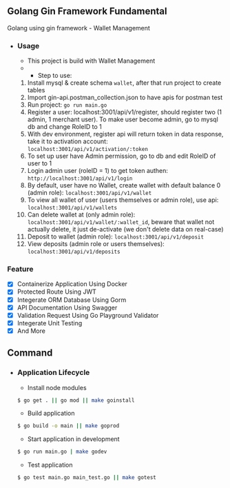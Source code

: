 ## Golang Gin Framework Fundamental

Golang using gin framework - Wallet Management

* ### Usage
  - This project is build with Wallet Management
  - - Step to use:
  1. Install mysql & create schema ```wallet```, after that run project to create tables
  2. Import gin-api.postman_collection.json to have apis for postman test
  3. Run project: ``` go run main.go ```
  4. Register a user: localhost:3001/api/v1/register, should register two (1 admin, 1 merchant user). To make user become admin, go to mysql db and change RoleID to 1
  5. With dev environment, register api will return token in data response, take it to activation account: ```localhost:3001/api/v1/activation/:token```
  6. To set up user have Admin permission, go to db and edit RoleID of user to 1
  7. Login admin user (roleID = 1) to get token authen: ```http://localhost:3001/api/v1/login```
  8. By default, user have no Wallet, create wallet with default balance 0 (admin role): ```localhost:3001/api/v1/wallet```
  9. To view all wallet of user (users themselves or admin role), use api: ```localhost:3001/api/v1/wallets```
  10. Can delete wallet at (only admin role): ```localhost:3001/api/v1/wallet/:wallet_id```, beware that wallet not actually delete, it just de-activate (we don't delete data on real-case)
  11. Deposit to wallet (admin role): ```localhost:3001/api/v1/deposit```
  12. View deposits (admin role or users themselves): ```localhost:3001/api/v1/deposits```

### Feature

- [x] Containerize Application Using Docker
- [x] Protected Route Using JWT
- [x] Integerate ORM Database Using Gorm
- [x] API Documentation Using Swagger
- [x] Validation Request Using Go Playground Validator
- [x] Integerate Unit Testing
- [x] And More

## Command

- ### Application Lifecycle

  - Install node modules

  ```sh
  $ go get . || go mod || make goinstall
  ```

  - Build application

  ```sh
  $ go build -o main || make goprod
  ```

  - Start application in development

  ```sh
  $ go run main.go | make godev
  ```

  - Test application

  ```sh
  $ go test main.go main_test.go || make gotest
  ```